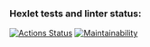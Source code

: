### Hexlet tests and linter status:
[![Actions Status](https://github.com/ArtuAdler/frontend-project-lvl1/workflows/hexlet-check/badge.svg)](https://github.com/ArtuAdler/frontend-project-lvl1/actions)
[![Maintainability](https://api.codeclimate.com/v1/badges/3dd368e6df35d7a3bf62/maintainability)](https://codeclimate.com/github/ArtuAdler/frontend-project-lvl1/maintainability)
